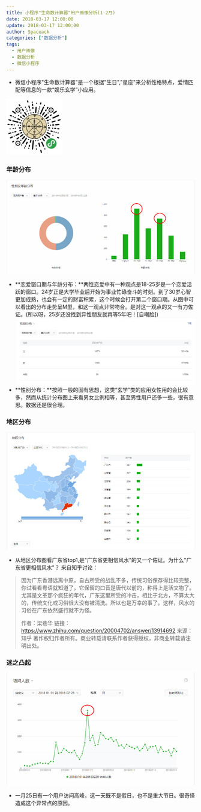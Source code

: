 ```yaml
---
title: 小程序"生命数计算器"用户画像分析(1-2月)
date: 2018-03-17 12:00:00
update: 2018-03-17 12:00:00
author: Spaceack
categories: ["数据分析"]
tags: 
  - 用户画像
  - 数据分析
  - 微信小程序
---
```


- 微信小程序"生命数计算器"是一个根据"生日","星座"来分析性格特点，爱情匹配等信息的一款“娱乐玄学”小应用。

![wx-lifenum.jpeg](wx-lifenum.jpeg)

### 年龄分布
![2月性别及年龄分布](2nd-age-sex-distribution.PNG)

- **恋爱窗口期与年龄分布：**两性恋爱中有一种观点是18-25岁是一个恋爱活跃的窗口。24岁正是大学毕业后开始为事业忙碌奋斗的时刻。到了30岁心智更加成熟，也会有一定的财富积累，这个时候会打开第二个窗口期。从图中可以看出的分布走势呈M型，和这一观点非常吻合。是对这一观点的又一有力佐证。(所以呀，25岁还没找到异性朋友就再等5年吧！[自嘲脸])
![年龄分布](sex-distribution.PNG)
- **性别分布：**按照一般的固有思想，这类“玄学”类的应用女性用的会比较多，然而从统计分布图上来看男女比例相等，甚至男性用户还多一些，很有意思。数据还是很合理。

### 地区分布
![地区分布](area-desc-distribution.PNG)
- 从地区分布图看广东省top1,是"广东省更相信风水"的又一个佐证。为什么"广东省更相信风水"？
来自知乎讨论：
> 因为广东香港远离中原，自古所受的战乱不多，传统习俗保存得比较完整，你试看看粤语就知道了，它保留的口音是唐代以前的，称得上是活文物了。尤其是文革那个疯狂的年代，广东这里所受的冲击，相比于北方，不算太大的，传统文化或习俗很大没有被清洗。所以也是万幸的事了。这样，风水的习俗在广东依然盛行就不为怪。
> 
> 作者：梁巷华
链接：https://www.zhihu.com/question/20004702/answer/13914692
来源：知乎
著作权归作者所有。商业转载请联系作者获得授权，非商业转载请注明出处。

### 迷之凸起
![UV](UV.PNG)
- 一月25日有一个用户访问高峰，这一天既不是假日，也不是重大节日。很奇怪造成这个异常点的原因。
